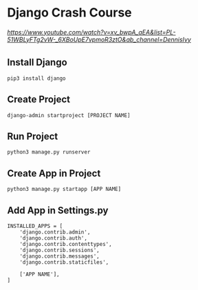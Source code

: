 # Django Crash Course
###### https://www.youtube.com/watch?v=xv_bwpA_aEA&list=PL-51WBLyFTg2vW-_6XBoUpE7vpmoR3ztO&ab_channel=DennisIvy

## Install Django
```
pip3 install django
```

## Create Project
```
django-admin startproject [PROJECT NAME]
```

## Run Project
```
python3 manage.py runserver
```

## Create App in Project
```
python3 manage.py startapp [APP NAME]
```

## Add App in Settings.py
```
INSTALLED_APPS = [
    'django.contrib.admin',
    'django.contrib.auth',
    'django.contrib.contenttypes',
    'django.contrib.sessions',
    'django.contrib.messages',
    'django.contrib.staticfiles',
    
    ['APP NAME'],
]
```